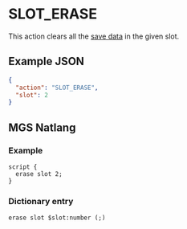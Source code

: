 # SLOT_ERASE

This action clears all the [save data](../variables#save_data) in the given slot.

## Example JSON

```json
{
  "action": "SLOT_ERASE",
  "slot": 2
}
```

## MGS Natlang

### Example

```mgs
script {
  erase slot 2;
}
```

### Dictionary entry

```
erase slot $slot:number (;)
```
